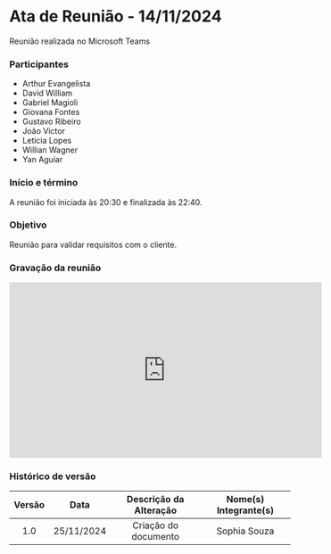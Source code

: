 # Ata de Reunião - 14/11/2024

Reunião realizada no Microsoft Teams

### Participantes
- Arthur Evangelista
- David William
- Gabriel Magioli
- Giovana Fontes
- Gustavo Ribeiro
- João Victor
- Letícia Lopes
- Willian Wagner
- Yan Aguiar

### Início e término
A reunião foi iniciada às 20:30 e finalizada às 22:40.

### Objetivo
Reunião para validar requisitos com o cliente.

### Gravação da reunião

<iframe width="560" height="315" src="https://www.youtube.com/embed/py1mRCuuhYE" title="YouTube video player" frameborder="0" allow="accelerometer; autoplay; clipboard-write; encrypted-media; gyroscope; picture-in-picture; web-share" referrerpolicy="strict-origin-when-cross-origin" allowfullscreen></iframe>

### Histórico de versão

| Versão |    Data    | Descrição da Alteração | Nome(s) Integrante(s) |
| :----: | :--------: | :--------------------: | :-------------------: |
|  1.0   | 25/11/2024 |  Criação do documento  |      Sophia Souza     |